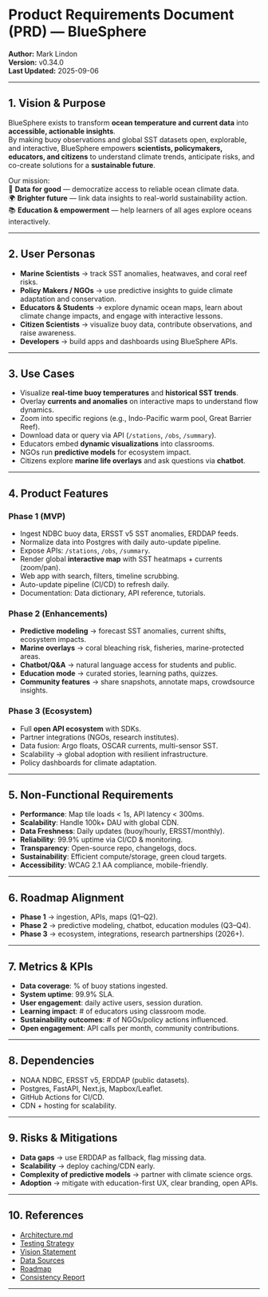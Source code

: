 # Product Requirements Document (PRD) — BlueSphere

**Author:** Mark Lindon  
**Version:** v0.34.0  
**Last Updated:** 2025-09-06  

---

## 1. Vision & Purpose
BlueSphere exists to transform **ocean temperature and current data** into **accessible, actionable insights**.  
By making buoy observations and global SST datasets open, explorable, and interactive, BlueSphere empowers **scientists, policymakers, educators, and citizens** to understand climate trends, anticipate risks, and co-create solutions for a **sustainable future**.

Our mission:  
🌊 **Data for good** — democratize access to reliable ocean climate data.  
🌍 **Brighter future** — link data insights to real-world sustainability action.  
📚 **Education & empowerment** — help learners of all ages explore oceans interactively.  

---

## 2. User Personas
- **Marine Scientists** → track SST anomalies, heatwaves, and coral reef risks.  
- **Policy Makers / NGOs** → use predictive insights to guide climate adaptation and conservation.  
- **Educators & Students** → explore dynamic ocean maps, learn about climate change impacts, and engage with interactive lessons.  
- **Citizen Scientists** → visualize buoy data, contribute observations, and raise awareness.  
- **Developers** → build apps and dashboards using BlueSphere APIs.

---

## 3. Use Cases
- Visualize **real-time buoy temperatures** and **historical SST trends**.  
- Overlay **currents and anomalies** on interactive maps to understand flow dynamics.  
- Zoom into specific regions (e.g., Indo-Pacific warm pool, Great Barrier Reef).  
- Download data or query via API (`/stations`, `/obs`, `/summary`).  
- Educators embed **dynamic visualizations** into classrooms.  
- NGOs run **predictive models** for ecosystem impact.  
- Citizens explore **marine life overlays** and ask questions via **chatbot**.

---

## 4. Product Features

### Phase 1 (MVP)
- Ingest NDBC buoy data, ERSST v5 SST anomalies, ERDDAP feeds.  
- Normalize data into Postgres with daily auto-update pipeline.  
- Expose APIs: `/stations`, `/obs`, `/summary`.  
- Render global **interactive map** with SST heatmaps + currents (zoom/pan).  
- Web app with search, filters, timeline scrubbing.  
- Auto-update pipeline (CI/CD) to refresh daily.  
- Documentation: Data dictionary, API reference, tutorials.  

### Phase 2 (Enhancements)
- **Predictive modeling** → forecast SST anomalies, current shifts, ecosystem impacts.  
- **Marine overlays** → coral bleaching risk, fisheries, marine-protected areas.  
- **Chatbot/Q&A** → natural language access for students and public.  
- **Education mode** → curated stories, learning paths, quizzes.  
- **Community features** → share snapshots, annotate maps, crowdsource insights.

### Phase 3 (Ecosystem)
- Full **open API ecosystem** with SDKs.  
- Partner integrations (NGOs, research institutes).  
- Data fusion: Argo floats, OSCAR currents, multi-sensor SST.  
- Scalability → global adoption with resilient infrastructure.  
- Policy dashboards for climate adaptation.  

---

## 5. Non-Functional Requirements
- **Performance**: Map tile loads < 1s, API latency < 300ms.  
- **Scalability**: Handle 100k+ DAU with global CDN.  
- **Data Freshness**: Daily updates (buoy/hourly, ERSST/monthly).  
- **Reliability**: 99.9% uptime via CI/CD & monitoring.  
- **Transparency**: Open-source repo, changelogs, docs.  
- **Sustainability**: Efficient compute/storage, green cloud targets.  
- **Accessibility**: WCAG 2.1 AA compliance, mobile-friendly.  

---

## 6. Roadmap Alignment
- **Phase 1** → ingestion, APIs, maps (Q1–Q2).  
- **Phase 2** → predictive modeling, chatbot, education modules (Q3–Q4).  
- **Phase 3** → ecosystem, integrations, research partnerships (2026+).  

---

## 7. Metrics & KPIs
- **Data coverage**: % of buoy stations ingested.  
- **System uptime**: 99.9% SLA.  
- **User engagement**: daily active users, session duration.  
- **Learning impact**: # of educators using classroom mode.  
- **Sustainability outcomes**: # of NGOs/policy actions influenced.  
- **Open engagement**: API calls per month, community contributions.  

---

## 8. Dependencies
- NOAA NDBC, ERSST v5, ERDDAP (public datasets).  
- Postgres, FastAPI, Next.js, Mapbox/Leaflet.  
- GitHub Actions for CI/CD.  
- CDN + hosting for scalability.  

---

## 9. Risks & Mitigations
- **Data gaps** → use ERDDAP as fallback, flag missing data.  
- **Scalability** → deploy caching/CDN early.  
- **Complexity of predictive models** → partner with climate science orgs.  
- **Adoption** → mitigate with education-first UX, clear branding, open APIs.  

---

## 10. References
- [Architecture.md](ARCHITECTURE.md)  
- [Testing Strategy](TESTING.md)  
- [Vision Statement](VISION.md)  
- [Data Sources](DATA_SOURCES.md)  
- [Roadmap](ROADMAP.md)  
- [Consistency Report](CONSISTENCY_REPORT.md)  

---
